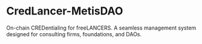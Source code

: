 # CredLancer-MetisDAO
On-chain CREDentialing for freeLANCERS. A seamless management system designed for consulting firms, foundations, and DAOs.
